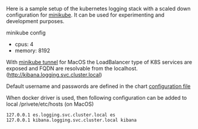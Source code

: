 
Here is a sample setup of the kubernetes logging stack with a scaled down configuration for [minikube](https://minikube.sigs.k8s.io/docs/).
It can be used for experimenting and development purposes. 

minikube config 
- cpus: 4
- memory: 8192

With [minikube tunnel](https://minikube.sigs.k8s.io/docs/handbook/accessing/) for MacOS the LoadBalancer type of K8S services are exposed and FQDN are resolvable from the localhost. (http://kibana.logging.svc.cluster.local)

Default username and passwords are defined in the chart [configuration file](https://github.com/nickytd/k8s-logging-helm/blob/master/values.yaml)

When docker driver is used, then following configuration can be added to local /privete/etc/hosts (on MacOS)
```
127.0.0.1 es.logging.svc.cluster.local es
127.0.0.1 kibana.logging.svc.cluster.local kibana
